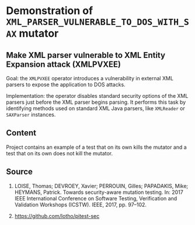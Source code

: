 # Demonstration of `XML_PARSER_VULNERABLE_TO_DOS_WITH_SAX` mutator

## Make XML parser vulnerable to XML Entity Expansion attack (XMLPVXEE)

Goal: the `XMLPVXEE` operator introduces a vulnerability in external XML parsers to expose the application to DOS attacks.

Implementation: the operator disables standard security options of the XML parsers just before the XML parser begins parsing. It performs this task by identifying methods used on standard XML Java parsers, like `XMLReader` or `SAXParser` instances.

## Content

Project contains an example of a test that on its own kills the mutator and a test that on its own does not kill the mutator.

## Source

1) LOISE, Thomas; DEVROEY, Xavier; PERROUIN, Gilles; PAPADAKIS, Mike; HEYMANS, Patrick. Towards security-aware mutation testing. In: 2017 IEEE International Conference on Software Testing, Verification and Validation Workshops (ICSTW). IEEE, 2017, pp. 97–102.

2) https://github.com/Iotho/pitest-sec